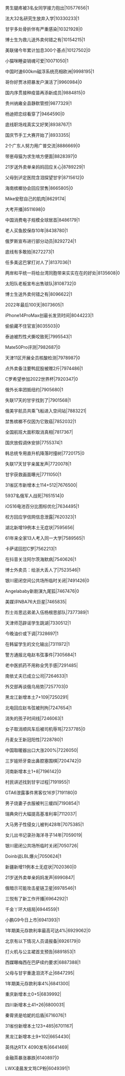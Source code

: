 男生腿疼被3名女同学接力抱出|10577656|1

法大32名研究生放弃入学|10330233|1

甘宇多处骨折伴有严重感染|10321928|0

博士生为救儿送外卖何错之有|10154215|1

美联储今年累计加息300个基点|10127502|0

小猫咪睡姿销魂可爱|10071050|1

中国时速600km磁浮系统亮相欧洲|9998195|1

哥你好贾冰把暴发户演活了|9960984|0

国内序贯接种疫苗再添新成员|9884815|0

贵州纳雍全县静默管控|9877329|1

杨迪把恋综看穿了|9464590|0

底线职场戏真实又好笑|8938767|1

国庆节手工大赛开始了|8933355|

2个广东人努力用广普交流|8886669|0

带崽母猫为求生啃方便面|8828397|0

21岁送外卖单亲妈妈回应关心|8789229|1

父母到泸定医院含泪探望甘宇|8715612|0

海南槟榔协会回应禁售|8665805|0

Mike安慰自己的肌肉|8629174|

大考开播|8511698|0

中国消费电子规模全球居首|8486179|1

老人买鱼胶保存10年|8438780|1

俄罗斯宣布进行部分动员|8292724|1

底线有多敢拍|8272273|1

任多美这巴掌打对人了|8137036|1

两岸和平统一将给台湾同胞带来实实在在的好处|8135608|0

太阳队老板宣布出售球队|8108732|0

博士生送外卖何错之有|8096622|1

2022年最后100天|8073605|1

iPhone14ProMax创最长发货时间|8044223|1

偷偷藏不住官宣|8035503|0

泰迪被烈性犬撕咬致死|7995543|1

Mate50Pro评测|7982687|0

天津11区开展全员核酸检测|7978987|0

点外卖备注要鸭屁股被赠2斤|7974486|1

C罗希望参加2022世界杯|7920347|0

俄外长率团抵纽约|7905680|1

失联17天的甘宇找到了|7901568|1

俄美宇航员共乘飞船进入空间站|7883221|

禁售槟榔不仅因为它致癌|7852032|1

全国航班大面积取消真相|7817367|

国庆放假调休安排|7755374|1

韩总统专用直升机降落时撞树|7720175|0

失联17天甘宇亲属发声|7720078|1

甘宇获救画面曝光|7711050|1

31省区市新增本土114+512|7676500|

5937名俄军人战死|7651514|0

iOS16电池百分比图标优化|7634495|1

校方回应学信网信息泄露|7620323|1

湖北新增19例本土无症状|7595656|

61年来全家13人考入同一大学|7589565|1

卡萨诺回怼C罗|7562213|1

在抖音关注阿尔茨海默病|7540626|1

博士外卖员：给浙大丢人了|7523546|1

银川密闭空间公共场所临时关闭|7491426|0

Angelababy新剧演九尾狐|7467476|0

美媒评NBA76大巨星|7465835|

烈士肖思远弟弟入伍杨根思部队|7377389|1

天津师范辟谣学生跳湖|7330512|1

今晚油价或下调|7328697|1

在韩留学生的文化输出|7311972|1

警方通报北电赵韦弦事件|7305684|1

老中医抓药不用称全凭手感|7291485|

南依丈夫已成立公司|7264633|1

外交部再谈俄乌局势|7257703|0

黑龙江新增本土7+109|7250291|

北电回应赵韦弦被刑拘|7247654|1

消失的孩子时间线|7246063|1

女子取消顺风车后被司机辱骂|7237785|0

丹麦女王新冠阳性|7228780|1

中国取暖器出口大涨200%|7226050|

三岁娃矫牙查出鼻腔塞围棋|7204742|0

河南新增本土1+8|7196142|0

村民讲述找到甘宇过程|7191955|1

GTA6泄露事件黑客仅16岁|7191180|0

男子烧妻子衣服被判三缓四|7190854|1

瑞典央行大幅提高基准利率|7112037|

大马男子性侵女儿被判428年|7075385|1

女儿出书记录孙海洋寻子14年|7059019|

银川密闭公共场所临时关闭|7050726|

Doinb谈LBL爆火|7050624|1

新疆新增11例本土无症状|7020360|0

21岁送外卖单亲妈妈发声|6990847|

俄暗示可能攻击星链卫星|6978546|1

三悦有了新工作开播|6964292|1

千金丫环大结局|6944559|1

小鹏G9今日上市|6941393|1

1年期美元存款利率最高可达4%|6929062|0

北京有以下情况人员请报备|6926179|0

打火机与公主裙首支预告|6891853|1

西媒曝梅西在巴萨续约要求|6887388|1

父母与甘宇重逢泪流不止|6847295|

1年期美元存款利率4%|6841300|

重庆新增本土0+5|6839992|

四川新增本土41+26|6800031|

秦霄贤是哈妮的后盾|6716076|1

31省份新增本土123+485|6701167|

黑龙江新增本土9+102|6654430|

英伟达RTX 4090发布|6641469|

金融茶暴涨暴跌|6140897|0

LWX凌晨发文骂CP粉|6049391|1

